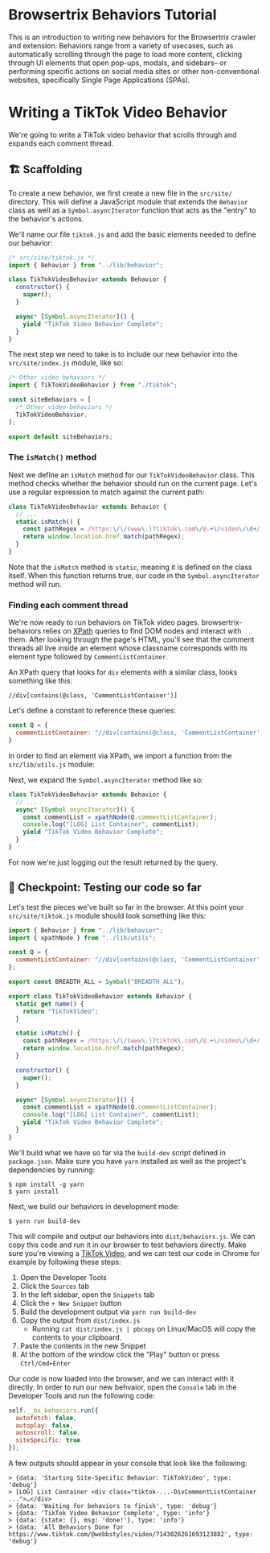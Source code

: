 # Browsertrix Behaviors Tutorial

This is an introduction to writing new behaviors for the Browsertrix crawler
and extension. Behaviors range from a variety of usecases, such as automatically
scrolling through the page to load more content, clicking through UI elements
that open pop-ups, modals, and sidebars– or performing specific actions on
social media sites or other non-conventional websites, specifically Single Page
Applications (SPAs).

# Writing a TikTok Video Behavior

We're going to write a TikTok video behavior that scrolls through and expands
each comment thread.

## 🏗  Scaffolding

To create a new behavior, we first create a new file in the `src/site/`
directory. This will define a JavaScript module that extends the `Behavior`
class as well as a `Symbol.asyncIterator` function that acts as the "entry" to
the behavior's actions.

We'll name our file `tiktok.js` and add the basic elements needed to define
our behavior:

```javascript
/* src/site/tiktok.js */
import { Behavior } from "../lib/behavior";

class TikTokVideoBehavior extends Behavior {
  constructor() {
    super();
  }

  async* [Symbol.asyncIterator]() {
    yield "TikTok Video Behavior Complete";
  }
}
```

The next step we need to take is to include our new behavior into the
`src/site/index.js` module, like so:

```javascript
/* Other video behaviors */
import { TikTokVideoBehavior } from "./tiktok";

const siteBehaviors = [
  /* Other video behaviors */
  TikTokVideoBehavior,
];

export default siteBehaviors;
```

### The `isMatch()` method

Next we define an `isMatch` method for our `TikTokVideoBehavior` class. This
method checks whether the behavior should run on the current page. Let's use a
regular expression to match against the current path:

```javascript
class TikTokVideoBehavior extends Behavior {
  // ...
  static isMatch() {
    const pathRegex = /https:\/\/(www\.)?tiktok\.com\/@.+\/video\/\d+/;
    return window.location.href.match(pathRegex);
  }
}
```

Note that the `isMatch` method is `static`, meaning it is defined on the class
itself. When this function returns true, our code in the `Symbol.asyncIterator`
method will run.

### Finding each comment thread

We're now ready to run behaviors on TikTok video pages. browsertrix-behaviors
relies on [XPath][xpath] queries to find DOM nodes and interact with them.
After looking through the page's HTML, you'll see that the comment threads all
live inside an element whose classname corresponds with its element type
followed by `CommentListContainer`.

[xpath]: https://www.w3schools.com/xml/xpath_intro.asp

An XPath query that looks for `div` elements with a similar class, looks
something like this:

```
//div[contains(@class, 'CommentListContainer')]
```

Let's define a constant to reference these queries:

```javascript
const Q = {
  commentListContainer: "//div[contains(@class, 'CommentListContainer')]",
}
```

In order to find an element via XPath, we import a function from the
`src/lib/utils.js` module:

Next, we expand the `Symbol.asyncIterator` method like so:

```javascript
class TikTokVideoBehavior extends Behavior {
  // ...
  async* [Symbol.asyncIterator]() {
    const commentList = xpathNode(Q.commentListContainer);
    console.log("[LOG] List Container", commentList);
    yield "TikTok Video Behavior Complete";
  }
}
```

For now we're just logging out the result returned by the query.

## 🏁 Checkpoint: Testing our code so far

Let's test the pieces we've built so far in the browser. At this point your
`src/site/tiktok.js` module should look something like this:

```javascript
import { Behavior } from "../lib/behavior";
import { xpathNode } from "../lib/utils";

const Q = {
  commentListContainer: "//div[contains(@class, 'CommentListContainer')]"
};

export const BREADTH_ALL = Symbol("BREADTH_ALL");

export class TikTokVideoBehavior extends Behavior {
  static get name() {
    return "TikTokVideo";
  }

  static isMatch() {
    const pathRegex = /https:\/\/(www\.)?tiktok\.com\/@.+\/video\/\d+/;
    return window.location.href.match(pathRegex);
  }

  constructor() {
    super();
  }

  async* [Symbol.asyncIterator]() {
    const commentList = xpathNode(Q.commentListContainer);
    console.log("[LOG] List Container", commentList);
    yield "TikTok Video Behavior Complete";
  }
}
```

We'll build what we have so far via the `build-dev` script defined in
`package.json`. Make sure you have `yarn` installed as well as the project's
dependencies by running:

```
$ npm install -g yarn
$ yarn install
```

Next, we build our behaviors in development mode:

```
$ yarn run build-dev
```

This will compile and output our behaviors into `dist/behaviors.js`. We can
copy this code and run it in our browser to test behaviors directly. Make sure
you're viewing a [TikTok Video][tiktok-video], and we can test our code in
Chrome for example by following these steps:

[tiktok-video]: https://www.tiktok.com/@webbstyles/video/7143026261693123882

1. Open the Developer Tools
1. Click the `Sources` tab
1. In the left sidebar, open the `Snippets` tab
1. Click the `+ New Snippet` button
1. Build the development output via `yarn run build-dev`
1. Copy the output from `dist/index.js`
    - Running `cat dist/index.js | pbcopy` on Linux/MacOS will copy the contents to your clipboard.
1. Paste the contents in the new Snippet
1. At the bottom of the window click the "Play" button or press `Ctrl/Cmd+Enter`

Our code is now loaded into the browser, and we can interact with it directly.
In order to run our new behvaior, open the `Console` tab in the Developer Tools
and run the following code:

```javascript
self.__bx_behaviors.run({
  autofetch: false,
  autoplay: false,
  autoscroll: false,
  siteSpecific: true
});
```

A few outputs should appear in your console that look like the following:

```
> {data: 'Starting Site-Specific Behavior: TikTokVideo', type: 'debug'}
> [LOG] List Container <div class="tiktok-...-DivCommentListContainer ...">…</div>
> {data: 'Waiting for behaviors to finish', type: 'debug'}
> {data: 'TikTok Video Behavior Complete', type: 'info'}
> {data: {state: {}, msg: 'done!'}, type: 'info'}
> {data: 'All Behaviors Done for https://www.tiktok.com/@webbstyles/video/7143026261693123882', type: 'debug'}
```
